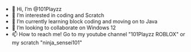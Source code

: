 - 👋 Hi, I’m @101Playzz
- 👀 I’m interested in coding and Scratch
- 🌱 I’m currently learning block coding and moving on to Java
- 💞️ I’m looking to collaborate on Windows 12
- 📫 How to reach me! Go to my youtube channel "101Playzz ROBLOX" or my scratch "ninja_sensei101"

<!---
101Playzz/101Playzz is a ✨ special ✨ repository because its `README.md` (this file) appears on your GitHub profile.
You can click the Preview link to take a look at your changes.
--->

